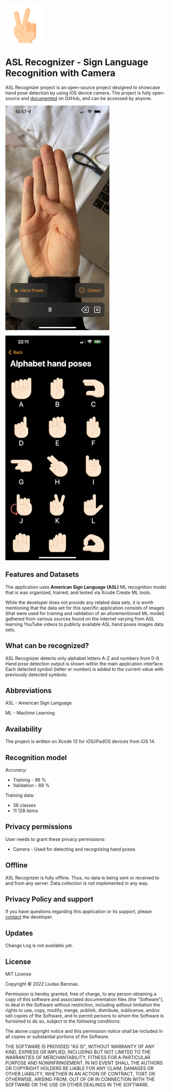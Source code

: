 ![Logo](https://github.com/liudasbar/ASL-Recognizer/blob/main/ASL-Recognizer/Resources/ForReadMe/App-Icon-150.png)
# ASL Recognizer - Sign Language Recognition with Camera

ASL Recognizer project is an open-source project designed to showcase hand pose detection by using iOS device camera. The project is fully open-source and [documented](https://github.com/liudasbar/ASL-Recognizer) on GitHub, and can be accessed by anyone.

![Image](https://github.com/liudasbar/ASL-Recognizer/blob/main/ASL-Recognizer/Resources/ForReadMe/IMG_0123_700.PNG)

![Image](https://github.com/liudasbar/ASL-Recognizer/blob/main/ASL-Recognizer/Resources/ForReadMe/IMG_0124_700.PNG)

## Features and Datasets

The application uses __American Sign Language (ASL)__ ML recognition model that is was organized, trained, and tested via Xcode Create ML tools.

While the developer does not provide any related data sets, it is worth mentioning that the data set for this specific application consists of images (that were used for training and validation of an aforementioned ML model) gathered from various sources found on the internet varying from ASL learning YouTube videos to publicly available ASL hand poses images data sets.

## What can be recognized?

ASL Recognizer detects only alphabet letters A-Z and numbers from 0-9. Hand pose detection output is shown within the main application interface. Each detected symbol (letter or number) is added to the current value with previously detected symbols.

## Abbreviations

ASL - American Sign Language

ML - Machine Learning

## Availability

The project is written on Xcode 13 for iOS/iPadOS devices from iOS 14.

## Recognition model

Accuracy:
* Training - 96 %
* Validation - 88 %

Training data:
* 36 classes
* 11 128 items

## Privacy permissions

User needs to grant these privacy permissions:
* Camera - Used for detecting and recognizing hand poses.

## Offline

ASL Recognizer is fully offline. Thus, no data is being sent or received to and from any server. Data collection is not implemented in any way.

## Privacy Policy and support

If you have questions regarding this application or its support, please [contact](mailto:liudasbar2@gmail.com) the developer.

## Updates

Change Log is not available yet.

## License

MIT License

Copyright © 2022 Liudas Baronas.

Permission is hereby granted, free of charge, to any person obtaining a copy
of this software and associated documentation files (the "Software"), to deal
in the Software without restriction, including without limitation the rights
to use, copy, modify, merge, publish, distribute, sublicense, and/or sell
copies of the Software, and to permit persons to whom the Software is
furnished to do so, subject to the following conditions:

The above copyright notice and this permission notice shall be included in all
copies or substantial portions of the Software.

THE SOFTWARE IS PROVIDED "AS IS", WITHOUT WARRANTY OF ANY KIND, EXPRESS OR
IMPLIED, INCLUDING BUT NOT LIMITED TO THE WARRANTIES OF MERCHANTABILITY,
FITNESS FOR A PARTICULAR PURPOSE AND NONINFRINGEMENT. IN NO EVENT SHALL THE
AUTHORS OR COPYRIGHT HOLDERS BE LIABLE FOR ANY CLAIM, DAMAGES OR OTHER
LIABILITY, WHETHER IN AN ACTION OF CONTRACT, TORT OR OTHERWISE, ARISING FROM,
OUT OF OR IN CONNECTION WITH THE SOFTWARE OR THE USE OR OTHER DEALINGS IN THE
SOFTWARE.
